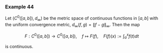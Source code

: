 ### Example 44

Let $(C^0([a,b]),d_\infty )$ be the metric space of continuous functions in $[a,b]$ with the uniform convergence metric, $d_\infty (f,g)=\|f-g\|_{\infty }$. Then the map

$$ F: C^0([a,b]) \to C^0([a,b]), \quad f\mapsto F(f),\quad F(f)(x):= \int _a^x f(t) dt $$

is continuous.